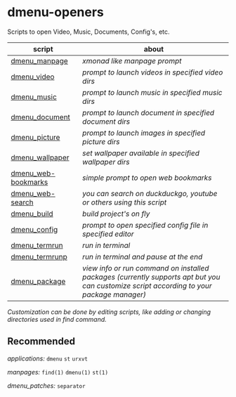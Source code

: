 # dmenu-openers
Scripts to open Video, Music, Documents, Config's, etc.


| script                                                                                            | about                                                  |
|---------------------------------------------------------------------------------------------------|--------------------------------------------------------|
| [dmenu_manpage](https://github.com/DarkSamus669/dmenu-openers/raw/main/dmenu_manpage)             | _xmonad like manpage prompt_
| [dmenu_video](https://github.com/DarkSamus669/dmenu-openers/raw/main/dmenu_video)                 | _prompt to launch videos in specified video dirs_
| [dmenu_music](https://github.com/DarkSamus669/dmenu-openers/raw/main/dmenu_music)                 | _prompt to launch music in specified music dirs_
| [dmenu_document](https://github.com/DarkSamus669/dmenu-openers/raw/main/dmenu_document)           | _prompt to launch document in specified document dirs_
| [dmenu_picture](https://github.com/DarkSamus669/dmenu-openers/raw/main/dmenu_picture)             | _prompt to launch images in specified picture dirs_
| [dmenu_wallpaper](https://github.com/DarkSamus669/dmenu-openers/raw/main/dmenu_wallpaper)         | _set wallpaper available in specified wallpaper dirs_
| [dmenu_web-bookmarks](https://github.com/DarkSamus669/dmenu-openers/raw/main/dmenu_web-bookmarks) | _simple prompt to open web bookmarks_
| [dmenu_web-search](https://github.com/DarkSamus669/dmenu-openers/raw/main/dmenu_web-search)           | _you can search on duckduckgo, youtube or others using this script_
| [dmenu_build](https://github.com/DarkSamus669/dmenu-openers/raw/main/dmenu_build)                 | _build project's on fly_
| [dmenu_config](https://github.com/DarkSamus669/dmenu-openers/raw/main/dmenu_config)               | _prompt to open specified config file in specified editor_
| [dmenu_termrun](https://github.com/DarkSamus669/dmenu-openers/raw/main/dmenu_termrun)             | _run in terminal_
| [dmenu_termrunp](https://github.com/DarkSamus669/dmenu-openers/raw/main/dmenu_termrunp)           | _run in terminal and pause at the end_
| [dmenu_package](https://github.com/DarkSamus669/dmenu-openers/raw/main/dmenu_package)           | _view info or run command on installed packages (currently supports apt but you can customize script according to your package manager)_


_Customization can be done by editing scripts, like adding or changing directories used in find command._


## Recommended

_applications:_
```dmenu``` ```st``` ```urxvt```


_manpages:_
```find(1)``` ```dmenu(1)``` ```st(1)```


_dmenu_patches:_
```separator```
​
